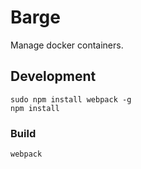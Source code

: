 Barge
=====

Manage docker containers.

Development
-----------

    sudo npm install webpack -g
    npm install

### Build

    webpack
